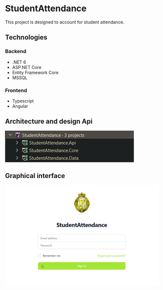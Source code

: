 # StudentAttendance

This project is designed to account for student attendance.

## Technologies

### Backend

- .NET 6
- ASP.NET Core
- Entity Framework Core
- MSSQL

### Frontend

- Typescript
- Angular

## Architecture and design Api

![DesignApi](https://github.com/Rigesand/StudentAttendance/blob/main/Docs/ArchitectureDesignApi.PNG)

## Graphical interface

![DesignApi](https://github.com/Rigesand/StudentAttendance/blob/main/Docs/AuthWindow.PNG)
